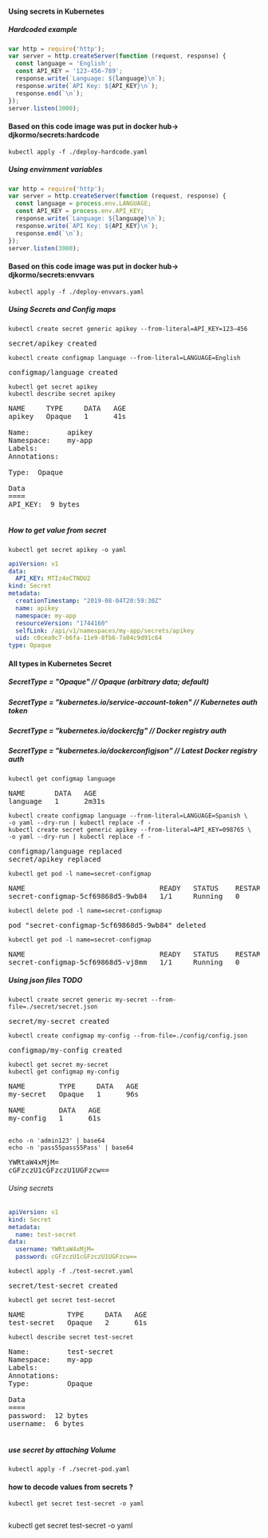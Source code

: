 #### Using secrets in Kubernetes



##### Hardcoded example

```js
var http = require('http');
var server = http.createServer(function (request, response) {
  const language = 'English';
  const API_KEY = '123-456-789';
  response.write(`Language: ${language}\n`);
  response.write(`API Key: ${API_KEY}\n`);
  response.end(`\n`);
});
server.listen(3000);
```

#### Based on this code image was put in docker hub-> djkormo/secrets:hardcode

```console
kubectl apply -f ./deploy-hardcode.yaml
```


##### Using envirnment variables
```js
var http = require('http');
var server = http.createServer(function (request, response) {
  const language = process.env.LANGUAGE;
  const API_KEY = process.env.API_KEY;
  response.write(`Language: ${language}\n`);
  response.write(`API Key: ${API_KEY}\n`);
  response.end(`\n`);
});
server.listen(3000);
```

#### Based on this code image was put in docker hub-> djkormo/secrets:envvars


```console
kubectl apply -f ./deploy-envvars.yaml
```


##### Using Secrets and Config maps


```console
kubectl create secret generic apikey --from-literal=API_KEY=123–456
```

<pre>
secret/apikey created
</pre>


```console
kubectl create configmap language --from-literal=LANGUAGE=English
```

<pre>
configmap/language created
</pre>


```console
kubectl get secret apikey
kubectl describe secret apikey
```

<pre>
NAME     TYPE     DATA   AGE
apikey   Opaque   1      41s

Name:         apikey
Namespace:    my-app
Labels:       <none>
Annotations:  <none>

Type:  Opaque

Data
====
API_KEY:  9 bytes

</pre>


##### How to get  value from secret
```console
kubectl get secret apikey -o yaml
```
```yaml
apiVersion: v1
data:
  API_KEY: MTIz4oCTNDU2
kind: Secret
metadata:
  creationTimestamp: "2019-08-04T20:59:30Z"
  name: apikey
  namespace: my-app
  resourceVersion: "1744160"
  selfLink: /api/v1/namespaces/my-app/secrets/apikey
  uid: c0cea9c7-b6fa-11e9-8fb6-7a04c9d91c64
type: Opaque
```

#### All types in Kubernetes Secret

##### SecretType = "Opaque"                                 // Opaque (arbitrary data; default)
##### SecretType = "kubernetes.io/service-account-token"    // Kubernetes auth token
##### SecretType = "kubernetes.io/dockercfg"                // Docker registry auth
##### SecretType = "kubernetes.io/dockerconfigjson"         // Latest Docker registry auth

```console
kubectl get configmap language
```
<pre>
NAME       DATA   AGE
language   1      2m31s
</pre>



```console
kubectl create configmap language --from-literal=LANGUAGE=Spanish \
-o yaml --dry-run | kubectl replace -f -
kubectl create secret generic apikey --from-literal=API_KEY=098765 \
-o yaml --dry-run | kubectl replace -f -
```
<pre>
configmap/language replaced
secret/apikey replaced
</pre>

```console
kubectl get pod -l name=secret-configmap
```
<pre>
NAME                                READY   STATUS    RESTARTS   AGE
secret-configmap-5cf69868d5-9wb84   1/1     Running   0          7m15s
</pre>

```
kubectl delete pod -l name=secret-configmap
```

<pre>
pod "secret-configmap-5cf69868d5-9wb84" deleted
</pre>


```console
kubectl get pod -l name=secret-configmap
```
<pre>
NAME                                READY   STATUS    RESTARTS   AGE
secret-configmap-5cf69868d5-vj8mm   1/1     Running   0          59s
</pre>



##### Using json files  TODO

```console
kubectl create secret generic my-secret --from-file=./secret/secret.json
```

<pre>
secret/my-secret created
</pre>

```console
kubectl create configmap my-config --from-file=./config/config.json
```

<pre>
configmap/my-config created
</pre>

```console
kubectl get secret my-secret
kubectl get configmap my-config
```
<pre>
NAME        TYPE     DATA   AGE
my-secret   Opaque   1      96s

NAME        DATA   AGE
my-config   1      61s

</pre>

```
echo -n 'admin123' | base64
echo -n 'pass55pass55Pass' | base64
```
<pre>
YWRtaW4xMjM=
cGFzczU1cGFzczU1UGFzcw==
</pre>

###### Using secrets
```yaml
apiVersion: v1
kind: Secret
metadata:
  name: test-secret
data:
  username: YWRtaW4xMjM=
  password: cGFzczU1cGFzczU1UGFzcw==
```
```console
kubectl apply -f ./test-secret.yaml
```
<pre>
secret/test-secret created
</pre>

```console
kubectl get secret test-secret
```
<pre>
NAME          TYPE     DATA   AGE
test-secret   Opaque   2      61s
</pre>

```console
kubectl describe secret test-secret
```

<pre>
Name:         test-secret
Namespace:    my-app
Labels:       <none>
Annotations:
Type:         Opaque

Data
====
password:  12 bytes
username:  6 bytes

</pre>

##### use secret by attaching Volume

```console
kubectl apply -f ./secret-pod.yaml
``` 

#### how to decode values from secrets ?

```console
kubectl get secret test-secret -o yaml
```
```yaml

```

kubectl get secret test-secret -o yaml